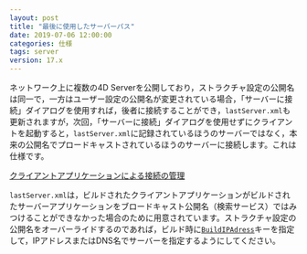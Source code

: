 ```yaml
---
layout: post
title: "最後に使用したサーバーパス"
date: 2019-07-06 12:00:00
categories: 仕様
tags: server 
version: 17.x
---
```


ネットワーク上に複数の4D Serverを公開しており，ストラクチャ設定の公開名は同一で，一方はユーザー設定の公開名が変更されている場合，「サーバーに接続」ダイアログを使用すれば，後者に接続することができ，``lastServer.xml``も更新されますが，次回，「サーバーに接続」ダイアログを使用せずにクライアントを起動すると，``lastServer.xml``に記録されているほうのサーバーではなく，本来の公開名でプロードキャストされているほうのサーバーに接続します。これは仕様です。

<i class="fa fa-external-link" aria-hidden="true"></i> [クライアントアプリケーションによる接続の管理](https://doc.4d.com/4Dv17/4D/17.2/Management-of-connections-by-client-applications.300-4402979.ja.html)

``lastServer.xml``は，ビルドされたクライアントアプリケーションがビルドされたサーバーアプリケーションをブロードキャスト公開名（検索サービス）ではみつけることができなかった場合のために用意されています。ストラクチャ設定の公開名をオーバーライドするのであれば，ビルド時に[``BuildIPAdress``](https://doc.4d.com/4Dv17/4D/17/IPAddress.300-3787889.ja.html)キーを指定して，IPアドレスまたはDNS名でサーバーを指定するようにしてください。
